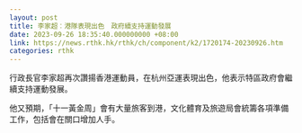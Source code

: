 ```yaml
---
layout: post
title: 李家超︰港隊表現出色　政府續支持運動發展
date: 2023-09-26 18:35:40.000000000 +08:00
link: https://news.rthk.hk/rthk/ch/component/k2/1720174-20230926.htm
categories: rthk
---
```


行政長官李家超再次讚揚香港運動員，在杭州亞運表現出色，他表示特區政府會繼續支持運動發展。

他又預期，「十一黃金周」會有大量旅客到港，文化體育及旅遊局會統籌各項準備工作，包括會在關口增加人手。
